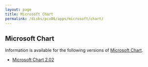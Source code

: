 ```yaml
---
layout: page
title: Microsoft Chart
permalink: /disks/pcx86/apps/microsoft/chart/
---
```


Microsoft Chart
---------------

Information is available for the following versions of [Microsoft Chart](https://en.wikipedia.org/wiki/Microsoft_Office_shared_tools#Graph).

* [Microsoft Chart 2.02](2.02/)
